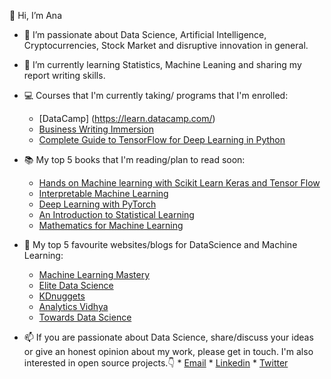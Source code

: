 👋 Hi, I’m Ana 

- 👀 I’m passionate about Data Science, Artificial Intelligence, Cryptocurrencies, Stock Market and disruptive innovation in general.

- 🌱 I’m currently learning Statistics, Machine Leaning and sharing my report writing skills.

- 💻 Courses that I'm currently taking/ programs that I'm enrolled:
    * [DataCamp] (https://learn.datacamp.com/)
    * [Business Writing Immersion](https://www.udemy.com/course/business-writing-immersion/)
    * [Complete Guide to TensorFlow for Deep Learning in Python](https://www.udemy.com/course/complete-guide-to-tensorflow-for-deep-learning-with-python/learn/lecture/7798546?start=15#overview)
    
- 📚 My top 5 books that I'm reading/plan to read soon:
    * [Hands on Machine learning with Scikit Learn Keras and Tensor Flow](https://github.com/ageron/handson-ml2)
    * [Interpretable Machine Learning](https://christophm.github.io/interpretable-ml-book/)
    * [Deep Learning with PyTorch](https://pytorch.org/assets/deep-learning/Deep-Learning-with-PyTorch.pdf)
    * [An Introduction to Statistical Learning](https://static1.squarespace.com/static/5ff2adbe3fe4fe33db902812/t/6009dd9fa7bc363aa822d2c7/1611259312432/ISLR+Seventh+Printing.pdf)
    * [Mathematics for Machine Learning](https://gwthomas.github.io/docs/math4ml.pdf)
    
- 📰 My top 5 favourite websites/blogs for DataScience and Machine Learning:
    * [Machine Learning Mastery](https://machinelearningmastery.com/)
    * [Elite Data Science](https://elitedatascience.com/)
    * [KDnuggets](https://www.kdnuggets.com/)
    * [Analytics Vidhya](https://www.analyticsvidhya.com/)
    * [Towards Data Science](https://towardsdatascience.com/)
    
- 📫 If you are passionate about Data Science, share/discuss your ideas or give an honest opinion about my work, please get in touch.
I'm also interested in open source projects.👇
      * [Email](anasfmatias@gmail.com)
      * [Linkedin](https://www.linkedin.com/in/anasfmatias/)
      * [Twitter](twitter.com/anasfmatias)
<!---
anasfmatias/anasfmatias is a ✨ special ✨ repository because its `README.md` (this file) appears on your GitHub profile.
You can click the Preview link to take a look at your changes.
--->
